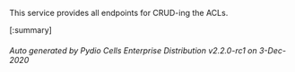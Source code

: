 






This service provides all endpoints for CRUD-ing the ACLs.

[:summary]

###### Auto generated by Pydio Cells Enterprise Distribution v2.2.0-rc1 on 3-Dec-2020
